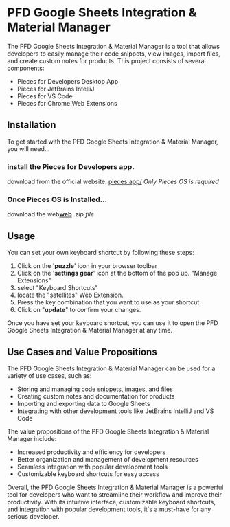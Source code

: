 # PFD Google Sheets Integration & Material Manager

The PFD Google Sheets Integration & Material Manager is a tool that allows developers to easily manage their code snippets, view images, import files, and create custom notes for products. This project consists of several components:

- Pieces for Developers Desktop App
- Pieces for JetBrains IntelliJ
- Pieces for VS Code
- Pieces for Chrome Web Extensions

## Installation

To get started with the PFD Google Sheets Integration & Material Manager, you will need...

### install the Pieces for Developers app. 

download from the official website: [pieces.app/](https://pieces.app/)
_Only Pieces OS is required_

### Once Pieces OS is Installed...

download the web[**web**](https://drive.google.com/file/d/1loIIPhv3a0gu7l_-AXoHTCNxEFC_Xnwn/view?usp=sharing) _.zip file_



## Usage

You can set your own keyboard shortcut by following these steps:



1. Click on the '**puzzle**' icon in your browser toolbar
2. Click on the '**settings gear**' icon at the bottom of the pop up. "Manage Extensions"
3. select "Keyboard Shortcuts"
4. locate the "satellites" Web Extension.
5. Press the key combination that you want to use as your shortcut.
6. Click on "**update**" to confirm your changes.

Once you have set your keyboard shortcut, you can use it to open the PFD Google Sheets Integration & Material Manager at any time.

## Use Cases and Value Propositions

The PFD Google Sheets Integration & Material Manager can be used for a variety of use cases, such as:

- Storing and managing code snippets, images, and files
- Creating custom notes and documentation for products
- Importing and exporting data to Google Sheets
- Integrating with other development tools like JetBrains IntelliJ and VS Code

The value propositions of the PFD Google Sheets Integration & Material Manager include:

- Increased productivity and efficiency for developers
- Better organization and management of development resources
- Seamless integration with popular development tools
- Customizable keyboard shortcuts for easy access

Overall, the PFD Google Sheets Integration & Material Manager is a powerful tool for developers who want to streamline their workflow and improve their productivity. With its intuitive interface, customizable keyboard shortcuts, and integration with popular development tools, it's a must-have for any serious developer.
